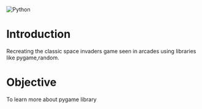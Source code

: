 ![Python](https://img.shields.io/badge/python-3670A0?style=for-the-badge&logo=python&logoColor=ffdd54)
# Introduction
Recreating the classic space invaders game seen in arcades using libraries like pygame,random.

# Objective
To learn more about pygame library


